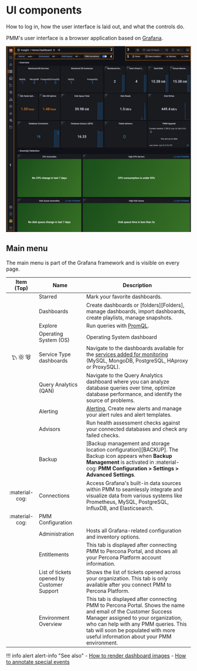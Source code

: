 # UI components

How to log in, how the user interface is laid out, and what the controls do.

PMM's user interface is a browser application based on [Grafana](https://grafana.com/docs/grafana/latest/).

![!image](../../images/PMM_Home_Dashboard_Numbered.png)

## Main menu

The main menu is part of the Grafana framework and is visible on every page.

| Item (Top)                         | Name                 | Description
|:----------------------------------:|----------------------|-------------------------------
| <i class="uil uil-star"></i>       | Starred              | Mark your favorite dashboards.
| <i class="uil uil-apps"></i>       | Dashboards           | Create dashboards or [folders][Folders], manage dashboards, import dashboards, create playlists, manage snapshots.
| <i class="uil uil-compass"></i>    | Explore              | Run queries with [PromQL].
| <i class="uil uil-compass"></i>     | Operating System (OS)    | Operating System dashboard
| ![!image](../../images/mysql-dashboard.png)  ![!image](../../images/haproxy-dashboard.png)  ![!image](../../images/postresql-dashboard.png)  | Service Type dashboards |   Navigate to the dashboards available for the [services added for monitoring](../../install-pmm/install-pmm-client/connect-database/index.md) (MySQL, MongoDB, PostgreSQL, HAproxy or ProxySQL).
| <i class="uim uim-chart"></i> | Query Analytics (QAN) | Navigate to the Query Analytics dashboard where you can analyze database queries over time, optimize database performance, and identify the source of problems.
| <i class="uil uil-bell"></i>       | Alerting             | [Alerting](../../alert/index.md), Create new alerts and manage your alert rules and alert templates.
| <i class="uil uil-search-alt"></i>                 |  Advisors  | Run health assessment checks against your connected databases and check any failed checks.
| <i class="uil uil-history"></i>    | Backup     | [Backup management and storage location configuration][BACKUP]. The Backup icon appears when **Backup Management** is activated in :material-cog: **PMM Configuration > <i class="uil uil-setting"></i> Settings > Advanced Settings**.
| :material-cog:        | Connections        | Access Grafana's built-in data sources within PMM to seamlessly integrate and visualize data from various systems like Prometheus, MySQL, PostgreSQL, InfluxDB, and Elasticsearch.
| :material-cog:        | PMM Configuration||  Hosts all PMM-related configuration and inventory options.      | 
| <i class="uil uil-shield"></i>     | Administration        |Hosts all Grafana-related configuration and inventory options.
| <i class="uil uil-cloud"></i>      | Entitlements        |This tab is displayed after connecting PMM to Percona Portal, and shows all your Percona Platform account information. 
| <i class="uil uil-ticket"></i>     | List of tickets opened by Customer Support      | Shows the list of tickets opened across your organization. This tab is only available after you connect PMM to Percona Platform.
| <i class="uil uil-clouds"></i>     | Environment Overview        | This tab is displayed after connecting PMM to Percona Portal. Shows the name and email of the Customer Success Manager assigned to your organization, who can help with any PMM queries. This tab will soon be populated with more useful information about your PMM environment.


!!! info alert alert-info "See also"
    - [How to render dashboard images](../../use/dashboards-panels/share-dashboards/share_dashboard.md#render-dashboard-image)
    - [How to annotate special events](../../use/dashboards-panels/annotate/annotate.md)

[grafana]: https://grafana.com/docs/grafana/latest/
[promql]: https://prometheus.io/docs/prometheus/latest/querying/basics/
